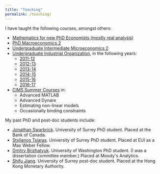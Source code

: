 ```yaml
---
title: "Teaching"
permalink: /teaching/
---
```

I have taught the following courses, amongst others:

  * [Mathematics for new PhD Economists (mostly real analysis)](/categories/mathematics-for-economists/)
  * [PhD Macroeconomics 2](/categories/phd-macroeconomics-2/)
  * [Undergraduate Intermediate Microeconomics 2](/categories/intermediate-microeconomics-2/)
  * [Undergraduate Industrial Organization](/teaching/industrial-organization), in the following years:
      * [2011-12](/categories/industrial-organization-2011-12/)
      * [2012-13](/categories/industrial-organization-2012-13/)
      * [2013-14](/categories/industrial-organization-2013-14/)
      * [2014-15](/categories/industrial-organization-2014-15/)
      * [2015-16](/categories/industrial-organization-2015-16/)
      * [2016-17](/categories/industrial-organization-2016-17/)
  * [CIMS Summer Courses](https://www.surrey.ac.uk/centre-international-macroeconomic-studies/summer-schools) in:
      * Advanced MATLAB
      * Advanced Dynare
      * Estimating non-linear models
      * Occasionally binding constraints

My past PhD and post-doc students include:

  * [Jonathan Swarbrick](https://www.jonathanswarbrick.co.uk/). University of Surrey PhD student. Placed at the Bank of Canada.
  * [Stylianos Tsiaras](https://www.eui.eu/ProgrammesAndFellowships/MaxWeberProgramme/People/MaxWeberFellows/Fellows-2019-2020/TSIARAS-Stylianos). University of Surrey PhD student. Placed at EUI as a Max Weber Fellow.
  * [Dmitry Brizhatyuk](https://dbrizhatyuk.github.io/). University of Washington PhD student. (I was a dissertation committee member.) Placed at Moody's Analytics.
  * [Shifu Jiang](https://sites.google.com/view/shifujiang/home). University of Surrey post-doc student. Placed at the Hong Kong Monetary Authority.
